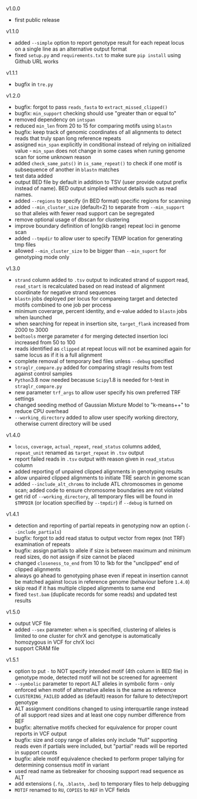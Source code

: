 v1.0.0
- first public release

v1.1.0
- added `--simple` option to report genotype result for each repeat locus on a single line as an alternative output format
- fixed `setup.py` and `requirements.txt` to make sure `pip install` using Github URL works

v1.1.1
- bugfix in `tre.py`

v1.2.0
- bugfix: forgot to pass `reads_fasta` to `extract_missed_clipped()`
- bugfix: `min_support` checking should use "greater than or equal to"
- removed dependency on `intspan`
- reduced `min_len` from 20 to 15 for comparing motifs using `blastn`
- bugfix: keep track of genomic coordinates of all alignments to detect reads that truly span long reference repeats
- assigned `min_span` explicitly in conditional instead of relying on initialized value - `min_span` does not change in some cases when runing genome scan for some unknown reason
- added `check_same_pats()` in `is_same_repeat()` to check if one motif is subsequence of another in `blastn` matches
- test data added
- output BED file by default in addition to TSV (user provide output prefix instead of name). BED output simplied without details such as read names.
- added `--regions` to specify (in BED format) specific regions for scanning
- added `--min_cluster_size` (default=2) to separate from `--min_support` so that alleles with fewer read support can be segregated
- remove optional usage of dbscan for clustering
- improve boundary definition of long(kb range) repeat loci in genome scan
- added `--tmpdir` to allow user to specify TEMP location for generating tmp files
- allowed `--min_cluster_size` to be bigger than `--min_suport` for genotyping mode only

v1.3.0
- `strand` column added to `.tsv` output to indicated strand of support read, `read_start` is recalculated based on read instead of alignment coordinate for negative strand sequences
- `blastn` jobs deployed per locus for compareing target and detected motifs combined to one job per process
- minimum coverarge, percent identity, and e-value added to `blastn` jobs when launched
- when searching for repeat in insertion site, `target_flank` increased from 2000 to 3000
- `bedtools` merge parameter `d` for merging detected insertion loci increased from 50 to 100
- reads identified as `clipped` at repeat locus will not be examined again for same locus as if it is a full alignment
- complete removal of temporary bed files unless `--debug` specified
- `straglr_compare.py` added for comparing straglr results from test against control samples
- `Python`3.8 now needed becasuse `Scipy`1.8 is needed for t-test in `straglr_compare.py`
- new parameter `trf_args` to allow user specify his own preferred TRF settings
- changed seeding method of Gaussian Mixture Model to "k-means++" to reduce CPU overhead
- `--working_directory` added to allow user specify working directory, otherwise current directory will be used

v1.4.0
- `locus`, `coverage`, `actual_repeat`, `read_status` columns added, `repeat_unit` renamed as `target_repeat` in `.tsv` output 
- report failed reads in `.tsv` output with reason given in `read_status` column
- added reporting of unpaired clipped alignments in genotyping results
- allow unpaired clipped alignments to initiate TRE search in genome scan
- added `--include_alt_chroms` to include ATL chromosomes in genome scan; added code to ensure chromosome boundaries are not violated
- get rid of `--working_directory`, all temporary files will be found in `$TMPDIR` (or location specified by `--tmpdir`) if `--debug` is turned on

v1.4.1
- detection and reporting of partial repeats in genotyping now an option (`--include_partials`)
- bugfix: forgot to add read status to output vector from regex (not TRF) examination of repeats
- bugfix: assign partials to allele if size is between maximum and minimum read sizes, do not assign if size cannot be placed
- changed `closeness_to_end` from 10 to 1kb for the "unclipped" end of clipped alignments
- always go ahead to genotyping phase even if repeat in insertion cannot be matched against locus in reference genome (behaviour before `1.4.0`)
- skip read if it has multiple clipped alignments to same end
- fixed `test.bam` (duplicate records for some reads) and updated test results

v1.5.0
- output VCF file
- added `--sex` parameter: when `m` is specified, clustering of alleles is limited to one cluster for chrX and genotype is automatically homozygous in VCF for chrX loci
- support CRAM file

v1.5.1
- option to put `-` to NOT specify intended motif (4th column in BED file) in genotype mode, detected motif will not be screened for agreement
- `--symbolic` parameter to report ALT alleles in symbolic form - only enforced when motif of alternative alleles is the same as reference
- `CLUSTERING_FAILED` added as (default) reason for failure to detect/report genotype
- ALT assignment conditions changed to using interquartile range instead of all support read sizes and at least one copy number difference from REF
- bugfix: alternative motifs checked for equivalence for proper count reports in VCF output
- bugfix: size and copy range of alleles only include "full" supporting reads even if partials were included, but "partial" reads will be reported in support counts
- bugfix: allele motif equivalence checked to perform proper tallying for determining consensus motif in variant
- used read name as tiebreaker for choosing support read sequence as ALT
- add extensions (`.fa`, `.blastn`, `.bed`) to temporary files to help debugging
- `MOTIF` renamed to `RU`, `COPIES` to `REF` in VCF fields

